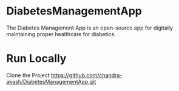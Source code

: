# DiabetesManagementApp
The Diabetes Management App is an open-source app for digitally maintaining proper healthcare for diabetics.
# Run Locally
Clone the Project
https://github.com/chandra-akash/DiabetesManagementApp.git
